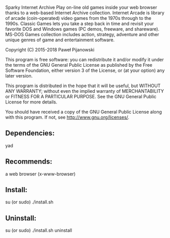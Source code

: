 Sparky Internet Archive
Play on-line old games inside your web browser thanks to a web-based Internet Archive collection.
Internet Arcade is library of arcade (coin-operated) video games from the 1970s through to the 1990s.
Classic Games lets you take a step back in time and revisit your favorite DOS and Windows games (PC demos, freeware, and shareware).
MS-DOS Games collection includes action, strategy, adventure and other unique genres of game and entertainment software.

Copyright (C) 2015-2018 Paweł Pijanowski

This program is free software: you can redistribute it and/or modify
it under the terms of the GNU General Public License as published by
the Free Software Foundation, either version 3 of the License, or
(at your option) any later version.

This program is distributed in the hope that it will be useful,
but WITHOUT ANY WARRANTY; without even the implied warranty of
MERCHANTABILITY or FITNESS FOR A PARTICULAR PURPOSE.  See the
GNU General Public License for more details.

You should have received a copy of the GNU General Public License
along with this program.  If not, see <http://www.gnu.org/licenses/>.

Dependencies:
-------------
yad

Recommends:
-------------
a web browser (x-www-browser)

Install:
-------------
su (or sudo) 
./install.sh

Uninstall:
-------------
su (or sudo)
./install.sh uninstall
